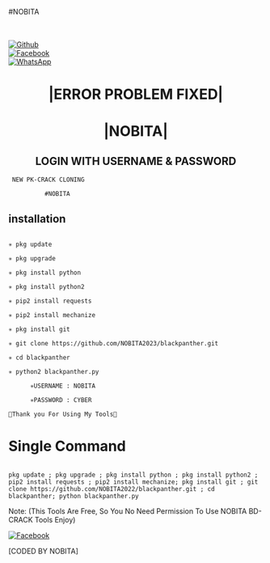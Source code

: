#NOBITA

<b></b> </br> <br>[![Github](https://img.shields.io/badge/Github-NOBITA2022-dimgray?style=flat-square&logo=github)](https://github.com/NOBITA2022)<br> [![Facebook](https://img.shields.io/badge/Facebook-NNOBITA-blue?style=flat-square&logo=facebook)](https://www.facebook.com/nobeta.nobi.suke.33886305)<br> [![WhatsApp](https://img.shields.io/badge/WhatsApp-Nobita-blue?style=flat-square&logo=WhatsApp)](https://chat.whatsapp.com/)

<h1 align="center"> |ERROR PROBLEM FIXED| </h1>

<h1 align="center"> |NOBITA|</h1>

<h2 align="center"> LOGIN WITH USERNAME & PASSWORD</h2>

<p align="center">

     NEW PK-CRACK CLONING

</p>

<p align="center">

              #NOBITA

## <b>installation</b>

```

✳️ pkg update

✳️ pkg upgrade

✳️ pkg install python

✳️ pkg install python2

✳️ pip2 install requests

✳️ pip2 install mechanize

✳️ pkg install git

✳️ git clone https://github.com/NOBITA2023/blackpanther.git

✳️ cd blackpanther

✳️ python2 blackpanther.py

      ✳️USERNAME : NOBITA

      ✳️PASSWORD : CYBER

💚Thank you For Using My Tools💚

```

# Single Command 

```

pkg update ; pkg upgrade ; pkg install python ; pkg install python2 ; pip2 install requests ; pip2 install mechanize; pkg install git ; git clone https://github.com/NOBITA2022/blackpanther.git ; cd blackpanther; python blackpanther.py

```

 Note: (This Tools Are Free, So You No Need Permission To Use NOBITA BD-CRACK Tools Enjoy)</br>

 [![Facebook](https://img.shields.io/badge/Facebook-NOBITA-blue?style=flat-square&logo=facebook)](https://www.facebook.com/nobeta.nobi.suke.33886305)</br>

 [CODED BY NOBITA]
